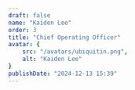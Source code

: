 ```yaml
---
draft: false
name: "Kaiden Lee"
order: 3
title: "Chief Operating Officer"
avatar: {
    src: "/avatars/ubiquitin.png",
    alt: "Kaiden Lee"
}
publishDate: "2024-12-13 15:39"
---
```

